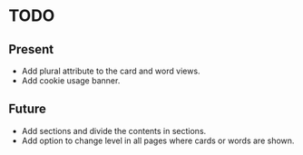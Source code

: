 # TODO

## Present

* Add plural attribute to the card and word views.
* Add cookie usage banner.

## Future

* Add sections and divide the contents in sections.
* Add option to change level in all pages where cards or words are shown.
